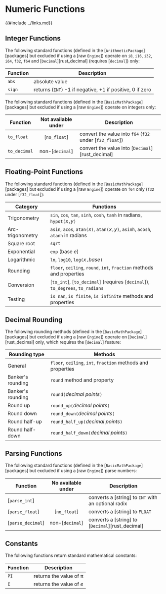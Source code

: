Numeric Functions
================

{{#include ../links.md}}

Integer Functions
----------------

The following standard functions (defined in the [`ArithmeticPackage`][packages] but excluded if
using a [raw `Engine`]) operate on `i8`, `i16`, `i32`, `i64`, `f32`, `f64` and [`Decimal`][rust_decimal] (requires
[`decimal`]) only:

| Function | Description                                               |
| -------- | --------------------------------------------------------- |
| `abs`    | absolute value                                            |
| `sign`   | returns (`INT`) -1 if negative, +1 if positive, 0 if zero |

The following standard functions (defined in the [`BasicMathPackage`][packages] but excluded if using a [raw `Engine`])
operate on integers only:

| Function     | Not available under | Description                                              |
| ------------ | :-----------------: | -------------------------------------------------------- |
| `to_float`   |    [`no_float`]     | convert the value into `f64` (`f32` under [`f32_float`]) |
| `to_decimal` |   non-[`decimal`]   | convert the value into [`Decimal`][rust_decimal]         |


Floating-Point Functions
-----------------------

The following standard functions (defined in the [`BasicMathPackage`][packages] but excluded if using a [raw `Engine`])
operate on `f64` only (`f32` under [`f32_float`]):

| Category         | Functions                                                                                |
| ---------------- | ---------------------------------------------------------------------------------------- |
| Trigonometry     | `sin`, `cos`, `tan`, `sinh`, `cosh`, `tanh` in radians, `hypot(`_x_`,`_y_`)`             |
| Arc-trigonometry | `asin`, `acos`, `atan(`_x_`)`, `atan(`_x_`,`_y_`)`, `asinh`, `acosh`, `atanh` in radians |
| Square root      | `sqrt`                                                                                   |
| Exponential      | `exp` (base _e_)                                                                         |
| Logarithmic      | `ln`, `log10`, `log(`_x_`,`_base_`)`                                                     |
| Rounding         | `floor`, `ceiling`, `round`, `int`, `fraction` methods and properties                    |
| Conversion       | [`to_int`], [`to_decimal`] (requires [`decimal`]), `to_degrees`, `to_radians`            |
| Testing          | `is_nan`, `is_finite`, `is_infinite` methods and properties                              |


Decimal Rounding
----------------

The following rounding methods (defined in the [`BasicMathPackage`][packages] but excluded if using a [raw `Engine`])
operate on [`Decimal`][rust_decimal] only, which requires the [`decimal`] feature:

| Rounding type     | Methods                                                      |
| ----------------- | ------------------------------------------------------------ |
| General           | `floor`, `ceiling`, `int`, `fraction` methods and properties |
| Banker's rounding | `round` method and property                                  |
| Banker's rounding | `round(`_decimal points_`)`                                  |
| Round up          | `round_up(`_decimal points_`)`                               |
| Round down        | `round_down(`_decimal points_`)`                             |
| Round half-up     | `round_half_up(`_decimal points_`)`                          |
| Round half-down   | `round_half_down(`_decimal points_`)`                        |


Parsing Functions
-----------------

The following standard functions (defined in the [`BasicMathPackage`][packages] but excluded if using a [raw `Engine`])
parse numbers:

| Function          | No available under | Description                                         |
| ----------------- | :----------------: | --------------------------------------------------- |
| [`parse_int`]     |                    | converts a [string] to `INT` with an optional radix |
| [`parse_float`]   |    [`no_float`]    | converts a [string] to `FLOAT`                      |
| [`parse_decimal`] |  non-[`decimal`]   | converts a [string] to [`Decimal`][rust_decimal]    |


Constants
---------

The following functions return standard mathematical constants:

| Function | Description               |
| -------- | ------------------------- |
| `PI`     | returns the value of &pi; |
| `E`      | returns the value of _e_  |
